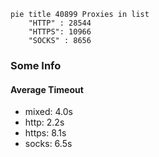
```mermaid
pie title 40899 Proxies in list
    "HTTP" : 28544
    "HTTPS": 10966
    "SOCKS" : 8656
```

### Some Info
#### Average Timeout

- mixed: 4.0s
- http: 2.2s
- https: 8.1s
- socks: 6.5s